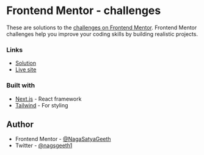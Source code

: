 # Frontend Mentor - challenges

These are solutions to the [challenges on Frontend Mentor](https://www.frontendmentor.io/challenges/). Frontend Mentor challenges help you improve your coding skills by building realistic projects.

### Links

- [Solution ](https://github.com/NagaSatyaGeeth/fedaily/tree/main/app/recipePage)
- [Live site ](https://fedaily.vercel.app/)

### Built with

- [Next.js](https://nextjs.org/) - React framework
- [Tailwind](https://tailwindcss.com/) - For styling


## Author


- Frontend Mentor - [@NagaSatyaGeeth](https://www.frontendmentor.io/profile/NagaSatyaGeeth)
- Twitter - [@nagsgeeth1](https://x.com/nagsgeeth1)

